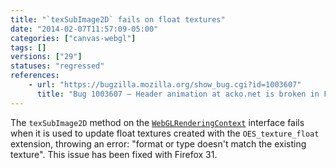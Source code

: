 ```yaml
---
title: "`texSubImage2D` fails on float textures"
date: "2014-02-07T11:57:09-05:00"
categories: ["canvas-webgl"]
tags: []
versions: ["29"]
statuses: "regressed"
references:
    - url: "https://bugzilla.mozilla.org/show_bug.cgi?id=1003607"
      title: "Bug 1003607 – Header animation at acko.net is broken in FF 29 and above."
---
```

The `texSubImage2D` method on the [`WebGLRenderingContext`](https://developer.mozilla.org/docs/Web/API/WebGLRenderingContext) interface fails when it is used to update float textures created with the `OES_texture_float` extension, throwing an error: "format or type doesn't match the existing texture". This issue has been fixed with Firefox 31.
